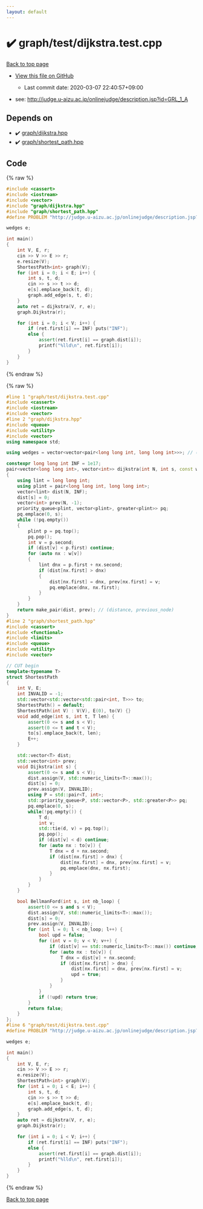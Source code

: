```yaml
---
layout: default
---
```


<!-- mathjax config similar to math.stackexchange -->
<script type="text/javascript" async
  src="https://cdnjs.cloudflare.com/ajax/libs/mathjax/2.7.5/MathJax.js?config=TeX-MML-AM_CHTML">
</script>
<script type="text/x-mathjax-config">
  MathJax.Hub.Config({
    TeX: { equationNumbers: { autoNumber: "AMS" }},
    tex2jax: {
      inlineMath: [ ['$','$'] ],
      processEscapes: true
    },
    "HTML-CSS": { matchFontHeight: false },
    displayAlign: "left",
    displayIndent: "2em"
  });
</script>

<script type="text/javascript" src="https://cdnjs.cloudflare.com/ajax/libs/jquery/3.4.1/jquery.min.js"></script>
<script src="https://cdn.jsdelivr.net/npm/jquery-balloon-js@1.1.2/jquery.balloon.min.js" integrity="sha256-ZEYs9VrgAeNuPvs15E39OsyOJaIkXEEt10fzxJ20+2I=" crossorigin="anonymous"></script>
<script type="text/javascript" src="../../../assets/js/copy-button.js"></script>
<link rel="stylesheet" href="../../../assets/css/copy-button.css" />


# :heavy_check_mark: graph/test/dijkstra.test.cpp

<a href="../../../index.html">Back to top page</a>

* <a href="{{ site.github.repository_url }}/blob/master/graph/test/dijkstra.test.cpp">View this file on GitHub</a>
    - Last commit date: 2020-03-07 22:40:57+09:00


* see: <a href="http://judge.u-aizu.ac.jp/onlinejudge/description.jsp?id=GRL_1_A">http://judge.u-aizu.ac.jp/onlinejudge/description.jsp?id=GRL_1_A</a>


## Depends on

* :heavy_check_mark: <a href="../../../library/graph/dijkstra.hpp.html">graph/dijkstra.hpp</a>
* :heavy_check_mark: <a href="../../../library/graph/shortest_path.hpp.html">graph/shortest_path.hpp</a>


## Code

<a id="unbundled"></a>
{% raw %}
```cpp
#include <cassert>
#include <iostream>
#include <vector>
#include "graph/dijkstra.hpp"
#include "graph/shortest_path.hpp"
#define PROBLEM "http://judge.u-aizu.ac.jp/onlinejudge/description.jsp?id=GRL_1_A"

wedges e;

int main()
{
    int V, E, r;
    cin >> V >> E >> r;
    e.resize(V);
    ShortestPath<int> graph(V);
    for (int i = 0; i < E; i++) {
        int s, t, d;
        cin >> s >> t >> d;
        e[s].emplace_back(t, d);
        graph.add_edge(s, t, d);
    }
    auto ret = dijkstra(V, r, e);
    graph.Dijkstra(r);

    for (int i = 0; i < V; i++) {
        if (ret.first[i] == INF) puts("INF");
        else {
            assert(ret.first[i] == graph.dist[i]);
            printf("%lld\n", ret.first[i]);
        }
    }
}
```
{% endraw %}

<a id="bundled"></a>
{% raw %}
```cpp
#line 1 "graph/test/dijkstra.test.cpp"
#include <cassert>
#include <iostream>
#include <vector>
#line 2 "graph/dijkstra.hpp"
#include <queue>
#include <utility>
#include <vector>
using namespace std;

using wedges = vector<vector<pair<long long int, long long int>>>; // (to, weight)

constexpr long long int INF = 1e17;
pair<vector<long long int>, vector<int>> dijkstra(int N, int s, const wedges &w)
{
    using lint = long long int;
    using plint = pair<long long int, long long int>;
    vector<lint> dist(N, INF);
    dist[s] = 0;
    vector<int> prev(N, -1);
    priority_queue<plint, vector<plint>, greater<plint>> pq;
    pq.emplace(0, s);
    while (!pq.empty())
    {
        plint p = pq.top();
        pq.pop();
        int v = p.second;
        if (dist[v] < p.first) continue;
        for (auto nx : w[v])
        {
            lint dnx = p.first + nx.second;
            if (dist[nx.first] > dnx)
            {
                dist[nx.first] = dnx, prev[nx.first] = v;
                pq.emplace(dnx, nx.first);
            }
        }
    }
    return make_pair(dist, prev); // (distance, previous_node)
}
#line 2 "graph/shortest_path.hpp"
#include <cassert>
#include <functional>
#include <limits>
#include <queue>
#include <utility>
#include <vector>

// CUT begin
template<typename T>
struct ShortestPath
{
    int V, E;
    int INVALID = -1;
    std::vector<std::vector<std::pair<int, T>>> to;
    ShortestPath() = default;
    ShortestPath(int V) : V(V), E(0), to(V) {}
    void add_edge(int s, int t, T len) {
        assert(0 <= s and s < V);
        assert(0 <= t and t < V);
        to[s].emplace_back(t, len);
        E++;
    }

    std::vector<T> dist;
    std::vector<int> prev;
    void Dijkstra(int s) {
        assert(0 <= s and s < V);
        dist.assign(V, std::numeric_limits<T>::max());
        dist[s] = 0;
        prev.assign(V, INVALID);
        using P = std::pair<T, int>;
        std::priority_queue<P, std::vector<P>, std::greater<P>> pq;
        pq.emplace(0, s);
        while(!pq.empty()) {
            T d;
            int v;
            std::tie(d, v) = pq.top();
            pq.pop();
            if (dist[v] < d) continue;
            for (auto nx : to[v]) {
                T dnx = d + nx.second;
                if (dist[nx.first] > dnx) {
                    dist[nx.first] = dnx, prev[nx.first] = v;
                    pq.emplace(dnx, nx.first);
                }
            }
        }
    }

    bool BellmanFord(int s, int nb_loop) {
        assert(0 <= s and s < V);
        dist.assign(V, std::numeric_limits<T>::max());
        dist[s] = 0;
        prev.assign(V, INVALID);
        for (int l = 0; l < nb_loop; l++) {
            bool upd = false;
            for (int v = 0; v < V; v++) {
                if (dist[v] == std::numeric_limits<T>::max()) continue;
                for (auto nx : to[v]) {
                    T dnx = dist[v] + nx.second;
                    if (dist[nx.first] > dnx) {
                        dist[nx.first] = dnx, prev[nx.first] = v;
                        upd = true;
                    }
                }
            }
            if (!upd) return true;
        }
        return false;
    }
};
#line 6 "graph/test/dijkstra.test.cpp"
#define PROBLEM "http://judge.u-aizu.ac.jp/onlinejudge/description.jsp?id=GRL_1_A"

wedges e;

int main()
{
    int V, E, r;
    cin >> V >> E >> r;
    e.resize(V);
    ShortestPath<int> graph(V);
    for (int i = 0; i < E; i++) {
        int s, t, d;
        cin >> s >> t >> d;
        e[s].emplace_back(t, d);
        graph.add_edge(s, t, d);
    }
    auto ret = dijkstra(V, r, e);
    graph.Dijkstra(r);

    for (int i = 0; i < V; i++) {
        if (ret.first[i] == INF) puts("INF");
        else {
            assert(ret.first[i] == graph.dist[i]);
            printf("%lld\n", ret.first[i]);
        }
    }
}

```
{% endraw %}

<a href="../../../index.html">Back to top page</a>

